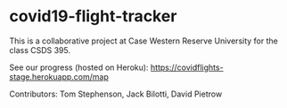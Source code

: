 # covid19-flight-tracker

This is a collaborative project at Case Western Reserve University for the class CSDS 395. 

See our progress (hosted on Heroku): https://covidflights-stage.herokuapp.com/map

Contributors: Tom Stephenson, Jack Bilotti, David Pietrow

